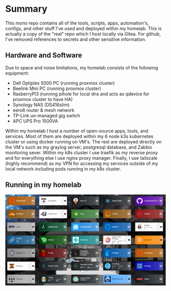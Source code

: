 # Summary

This mono repo contains all of the tools, scripts, apps, automation's, configs, and other stuff I've used and deployed within my homelab. This is actually a copy of the "real" repo which I host locally via Gitea. For github, I've removed references to secrets and other sensitive information.

## Hardware and Software

Due to space and noise limitations, my homelab consists of the following equipment:

* Dell Optiplex 5000 PC (running proxmox cluster)
* Beelink Mini PC (running proxmox cluster)
* RasberryPI3 (running pihole for local dns and acts as qdevice for proxmox cluster to have HA)
* Synology NAS (DS416slim)
* eero6 router & mesh network
* TP-Link un-managed gig switch
* APC UPS Pro 1500VA

Within my homelab I host a number of open-source apps, tools, and services. Most of them are deployed within my 6 node k3s kubernetes cluster or using docker running on VM's. The rest are deployed directly on the VM's such as my graylog server, postgresql database, and Zabbix monitoring sever. Within my k8s cluster I use traefik as my reverse proxy and for everything else I use nginx proxy manager. Finally, I use tailscale (highly recommend) as my VPN for accessing my services outside of my local network including pods running in my k8s cluster.

## Running in my homelab

![running homelab services](static/running_homelab_services.png)
